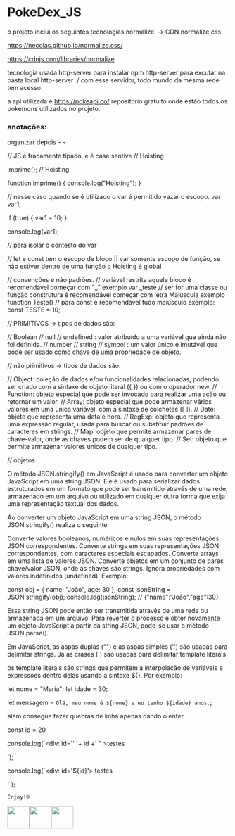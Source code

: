 # PokeDex_JS

o projeto inclui os seguintes tecnologias
normalize. -> CDN normalize.css

https://necolas.github.io/normalize.css/

https://cdnjs.com/libraries/normalize

tecnologia usada 
http-server 
para instalar npm http-server
para excutar na pasta local http-server ./ 
com esse servidor, todo mundo da mesma rede tem acesso.

a api utilizada é 
https://pokeapi.co/
repositorio gratuito onde estão todos os pokemons utilizados no projeto.


### anotações: 
organizar depois ¬¬

// JS é fracamente tipado, e é case sentive
// Hoisting

imprime(); // Hoisting

function imprime() {
  console.log("Hoisting");
}

// nesse caso quando se é utilizado o var é permitido vazar o escopo.
var var1;

if (true) {
  var1 = 10;
}

console.log(var1);

// para isolar o contesto do var

// let e const tem o escopo de bloco || var somente escopo de função, se não estiver dentro de uma função o Hoisting é global

// convenções e não padrões. 
// variável restrita aquele bloco é recomendável começar com "_" exemplo var _teste
// ser for uma classe ou função construtura é recomendável começar com letra Maiúscula exemplo function Teste()
// para const é recomendável tudo maiúsculo exemplo: const TESTE = 10;


// PRIMITIVOS -> tipos de dados são: 

// Boolean
// null
// undefined : valor atribuído a uma variável que ainda não foi definida.
// number 
// string 
// symbol : um valor único e imutável que pode ser usado como chave de uma propriedade de objeto.

// não primitivos -> tipos de dados são:

// Object: coleção de dados e/ou funcionalidades relacionadas, podendo ser criado com a sintaxe de objeto literal ({ }) ou com o operador new.
// Function: objeto especial que pode ser invocado para realizar uma ação ou retornar um valor.
// Array: objeto especial que pode armazenar vários valores em uma única variável, com a sintaxe de colchetes ([ ]).
// Date: objeto que representa uma data e hora.
// RegExp: objeto que representa uma expressão regular, usada para buscar ou substituir padrões de caracteres em strings.
// Map: objeto que permite armazenar pares de chave-valor, onde as chaves podem ser de qualquer tipo.
// Set: objeto que permite armazenar valores únicos de qualquer tipo.

// objetos

O método JSON.stringify() em JavaScript é usado para converter um objeto JavaScript em uma string JSON. Ele é usado para serializar dados estruturados em um formato que pode ser transmitido através de uma rede, armazenado em um arquivo ou utilizado em qualquer outra forma que exija uma representação textual dos dados.

Ao converter um objeto JavaScript em uma string JSON, o método JSON.stringify() realiza o seguinte:

Converte valores booleanos, numéricos e nulos em suas representações JSON correspondentes.
Converte strings em suas representações JSON correspondentes, com caracteres especiais escapados.
Converte arrays em uma lista de valores JSON.
Converte objetos em um conjunto de pares chave/valor JSON, onde as chaves são strings.
Ignora propriedades com valores indefinidos (undefined).
Exemplo:

const obj = { name: "João", age: 30 };
const jsonString = JSON.stringify(obj);
console.log(jsonString); // {"name":"João","age":30}


Essa string JSON pode então ser transmitida através de uma rede ou armazenada em um arquivo. Para reverter o processo e obter novamente um objeto JavaScript a partir da string JSON, pode-se usar o método JSON.parse().

Em JavaScript, as aspas duplas ("") e as aspas simples ('') são usadas para delimitar strings. Já as crases ( ) são usadas para delimitar template literals.

os template literals são strings que permitem a interpolação de variáveis e expressões dentro delas usando a sintaxe ${}. Por exemplo:

let nome = "Maria";
let idade = 30;

let mensagem = `Olá, meu nome é ${nome} e eu tenho ${idade} anos.`;

além consegue fazer quebras de linha apenas dando o enter. 

const id = 20

console.log('<div: id='' '+ id +' " >testes <div>');

console.log(`<div: id='${id}'>
testes
 <div>`
 );

 




``` Enjoy!®️ ```

<img src="https://cameronmcefee.com/img/work/the-octocat/walk-1.gif" width="50"><img src="https://cameronmcefee.com/img/work/the-octocat/walk-2.gif" width="50"><img src="https://cameronmcefee.com/img/work/the-octocat/walk-3.gif" width="50">

